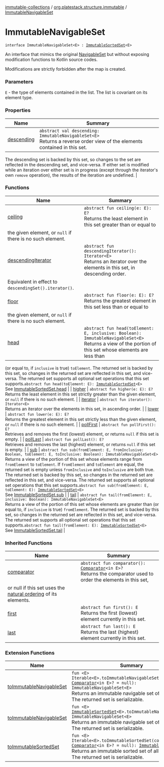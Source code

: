 [immutable-collections](../../index.md) / [org.platestack.structure.immutable](../index.md) / [ImmutableNavigableSet](.)

# ImmutableNavigableSet

`interface ImmutableNavigableSet<E> : `[`ImmutableSortedSet`](../-immutable-sorted-set/index.md)`<E>`

An interface that mimics the original [NavigableSet](http://docs.oracle.com/javase/6/docs/api/java/util/NavigableSet.html) but without exposing modification functions to Kotlin source codes.

Modifications are strictly forbidden after the map is created.

### Parameters

`E` - the type of elements contained in the list. The list is covariant on its element type.

### Properties

| Name | Summary |
|---|---|
| [descending](descending.md) | `abstract val descending: ImmutableNavigableSet<E>`<br>Returns a reverse order view of the elements contained in this set.
The descending set is backed by this set, so changes to the set are
reflected in the descending set, and vice-versa.  If either set is
modified while an iteration over either set is in progress (except
through the iterator's own `remove` operation), the results of
the iteration are undefined. |

### Functions

| Name | Summary |
|---|---|
| [ceiling](ceiling.md) | `abstract fun ceiling(e: E): E?`<br>Returns the least element in this set greater than or equal to
the given element, or `null` if there is no such element. |
| [descendingIterator](descending-iterator.md) | `abstract fun descendingIterator(): Iterator<E>`<br>Returns an iterator over the elements in this set, in descending order.
Equivalent in effect to `descendingSet().iterator()`. |
| [floor](floor.md) | `abstract fun floor(e: E): E?`<br>Returns the greatest element in this set less than or equal to
the given element, or `null` if there is no such element. |
| [head](head.md) | `abstract fun head(toElement: E, inclusive: Boolean): ImmutableNavigableSet<E>`<br>Returns a view of the portion of this set whose elements are less than
(or equal to, if `inclusive` is true) `toElement`.  The
returned set is backed by this set, so changes in the returned set are
reflected in this set, and vice-versa.  The returned set supports all
optional set operations that this set supports.`abstract fun head(toElement: E): `[`ImmutableSortedSet`](../-immutable-sorted-set/index.md)`<E>`<br>See [ImmutableSortedSet.head](../-immutable-sorted-set/head.md) |
| [higher](higher.md) | `abstract fun higher(e: E): E?`<br>Returns the least element in this set strictly greater than the
given element, or `null` if there is no such element. |
| [iterator](iterator.md) | `abstract fun iterator(): Iterator<E>`<br>Returns an iterator over the elements in this set, in ascending order. |
| [lower](lower.md) | `abstract fun lower(e: E): E?`<br>Returns the greatest element in this set strictly less than the
given element, or `null` if there is no such element. |
| [pollFirst](poll-first.md) | `abstract fun pollFirst(): E?`<br>Retrieves and removes the first (lowest) element,
or returns `null` if this set is empty. |
| [pollLast](poll-last.md) | `abstract fun pollLast(): E?`<br>Retrieves and removes the last (highest) element,
or returns `null` if this set is empty. |
| [sub](sub.md) | `abstract fun sub(fromElement: E, fromInclusive: Boolean, toElement: E, toInclusive: Boolean): ImmutableNavigableSet<E>`<br>Returns a view of the portion of this set whose elements range from
`fromElement` to `toElement`.  If `fromElement` and
`toElement` are equal, the returned set is empty unless `fromInclusive` and `toInclusive` are both true.  The returned set
is backed by this set, so changes in the returned set are reflected in
this set, and vice-versa.  The returned set supports all optional set
operations that this set supports.`abstract fun sub(fromElement: E, toElement: E): `[`ImmutableSortedSet`](../-immutable-sorted-set/index.md)`<E>`<br>See [ImmutableSortedSet.sub](../-immutable-sorted-set/sub.md) |
| [tail](tail.md) | `abstract fun tail(fromElement: E, inclusive: Boolean): ImmutableNavigableSet<E>`<br>Returns a view of the portion of this set whose elements are greater
than (or equal to, if `inclusive` is true) `fromElement`.
The returned set is backed by this set, so changes in the returned set
are reflected in this set, and vice-versa.  The returned set supports
all optional set operations that this set supports.`abstract fun tail(fromElement: E): `[`ImmutableSortedSet`](../-immutable-sorted-set/index.md)`<E>`<br>See [ImmutableSortedSet.tail](../-immutable-sorted-set/tail.md) |

### Inherited Functions

| Name | Summary |
|---|---|
| [comparator](../-immutable-sorted-set/comparator.md) | `abstract fun comparator(): `[`Comparator`](http://docs.oracle.com/javase/6/docs/api/java/util/Comparator.html)`<in E>?`<br>Returns the comparator used to order the elements in this set,
or null if this set uses the [natural ordering](#) of its elements. |
| [first](../-immutable-sorted-set/first.md) | `abstract fun first(): E`<br>Returns the first (lowest) element currently in this set. |
| [last](../-immutable-sorted-set/last.md) | `abstract fun last(): E`<br>Returns the last (highest) element currently in this set. |

### Extension Functions

| Name | Summary |
|---|---|
| [toImmutableNavigableSet](../kotlin.collections.-iterable/to-immutable-navigable-set.md) | `fun <E> Iterable<E>.toImmutableNavigableSet(comparator: `[`Comparator`](http://docs.oracle.com/javase/6/docs/api/java/util/Comparator.html)`<in E>? = null): ImmutableNavigableSet<E>`<br>Returns an immutable navigable set of all elements. The returned set is serializable. |
| [toImmutableNavigableSet](../to-immutable-navigable-set.md) | `fun <E> `[`ImmutableSortedSet`](../-immutable-sorted-set/index.md)`<E>.toImmutableNavigableSet(): ImmutableNavigableSet<E>`<br>Returns an immutable navigable set of all elements. The returned set is serializable. |
| [toImmutableSortedSet](../kotlin.collections.-iterable/to-immutable-sorted-set.md) | `fun <E> Iterable<E>.toImmutableSortedSet(comparator: `[`Comparator`](http://docs.oracle.com/javase/6/docs/api/java/util/Comparator.html)`<in E>? = null): `[`ImmutableSortedSet`](../-immutable-sorted-set/index.md)`<E>`<br>Returns an immutable sorted set of all elements. The returned set is serializable. |
